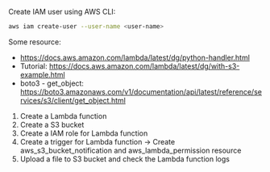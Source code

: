 Create IAM user using AWS CLI:
```bash
aws iam create-user --user-name <user-name>
```
Some resource: 
- https://docs.aws.amazon.com/lambda/latest/dg/python-handler.html
- Tutorial: https://docs.aws.amazon.com/lambda/latest/dg/with-s3-example.html
- boto3 - get_object: https://boto3.amazonaws.com/v1/documentation/api/latest/reference/services/s3/client/get_object.html

1. Create a Lambda function 
2. Create a S3 bucket
3. Create a IAM role for Lambda function
4. Create a trigger for Lambda function
    -> Create aws_s3_bucket_notification and aws_lambda_permission resource
5. Upload a file to S3 bucket and check the Lambda function logs
